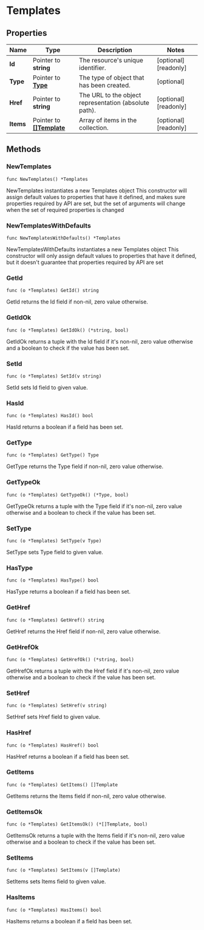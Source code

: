# Templates

## Properties

|Name | Type | Description | Notes|
|------------ | ------------- | ------------- | -------------|
|**Id** | Pointer to **string** | The resource&#39;s unique identifier. | [optional] [readonly] |
|**Type** | Pointer to [**Type**](Type.md) | The type of object that has been created. | [optional] |
|**Href** | Pointer to **string** | The URL to the object representation (absolute path). | [optional] [readonly] |
|**Items** | Pointer to [**[]Template**](Template.md) | Array of items in the collection. | [optional] [readonly] |

## Methods

### NewTemplates

`func NewTemplates() *Templates`

NewTemplates instantiates a new Templates object
This constructor will assign default values to properties that have it defined,
and makes sure properties required by API are set, but the set of arguments
will change when the set of required properties is changed

### NewTemplatesWithDefaults

`func NewTemplatesWithDefaults() *Templates`

NewTemplatesWithDefaults instantiates a new Templates object
This constructor will only assign default values to properties that have it defined,
but it doesn't guarantee that properties required by API are set

### GetId

`func (o *Templates) GetId() string`

GetId returns the Id field if non-nil, zero value otherwise.

### GetIdOk

`func (o *Templates) GetIdOk() (*string, bool)`

GetIdOk returns a tuple with the Id field if it's non-nil, zero value otherwise
and a boolean to check if the value has been set.

### SetId

`func (o *Templates) SetId(v string)`

SetId sets Id field to given value.

### HasId

`func (o *Templates) HasId() bool`

HasId returns a boolean if a field has been set.

### GetType

`func (o *Templates) GetType() Type`

GetType returns the Type field if non-nil, zero value otherwise.

### GetTypeOk

`func (o *Templates) GetTypeOk() (*Type, bool)`

GetTypeOk returns a tuple with the Type field if it's non-nil, zero value otherwise
and a boolean to check if the value has been set.

### SetType

`func (o *Templates) SetType(v Type)`

SetType sets Type field to given value.

### HasType

`func (o *Templates) HasType() bool`

HasType returns a boolean if a field has been set.

### GetHref

`func (o *Templates) GetHref() string`

GetHref returns the Href field if non-nil, zero value otherwise.

### GetHrefOk

`func (o *Templates) GetHrefOk() (*string, bool)`

GetHrefOk returns a tuple with the Href field if it's non-nil, zero value otherwise
and a boolean to check if the value has been set.

### SetHref

`func (o *Templates) SetHref(v string)`

SetHref sets Href field to given value.

### HasHref

`func (o *Templates) HasHref() bool`

HasHref returns a boolean if a field has been set.

### GetItems

`func (o *Templates) GetItems() []Template`

GetItems returns the Items field if non-nil, zero value otherwise.

### GetItemsOk

`func (o *Templates) GetItemsOk() (*[]Template, bool)`

GetItemsOk returns a tuple with the Items field if it's non-nil, zero value otherwise
and a boolean to check if the value has been set.

### SetItems

`func (o *Templates) SetItems(v []Template)`

SetItems sets Items field to given value.

### HasItems

`func (o *Templates) HasItems() bool`

HasItems returns a boolean if a field has been set.



